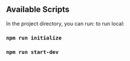 ## Available Scripts

In the project directory, you can run:
to run local: 
### `npm run initialize`
### `npm run start-dev`
